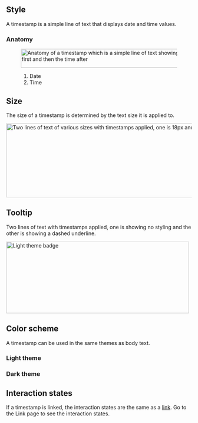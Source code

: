 ## Style 
A timestamp is a simple line of text that displays date and time values.

### Anatomy 

<figure>
  <uxdot-example color-palette="lightest" width-adjustment="496px">
    <img alt="Anatomy of a timestamp which is a simple line of text showing the date first and then the time after"
         src="../timestamp-anatomy.png"
         width="496"
         height="51">
  </uxdot-example>
  <figcaption>
    <ol>
      <li>Date</li>
      <li>Time</li>
    </ol>
  </figcaption>
</figure>


## Size 
The size of a timestamp is determined by the text size it is applied to.

<uxdot-example color-palette="lightest" width-adjustment="661px">
  <img alt="Two lines of text of various sizes with timestamps applied, one is 18px and the other is 24px"
       src="../timestamp-size.png"
       width="661"
       height="200">
</uxdot-example>


## Tooltip
Two lines of text with timestamps applied, one is showing no styling and the other is showing a dashed underline.

<uxdot-example color-palette="lightest" width-adjustment="496px">
  <img alt="Light theme badge"
       src="../timestamp-style-tooltip.png"
       width="496"
       height="194">
</uxdot-example>


## Color scheme
<a id="theme"></a>

A timestamp can be used in the same themes as body text.


### Light theme

<uxdot-example color-palette="lightest">
  <rh-timestamp></rh-timestamp>
</uxdot-example>


### Dark theme

<uxdot-example color-palette="darkest">
  <rh-timestamp></rh-timestamp>
</uxdot-example>

## Interaction states

If a timestamp is linked, the interaction states are the same as a [link](https://ux.redhat.com/patterns/link/). Go to the Link page to see the interaction states.
